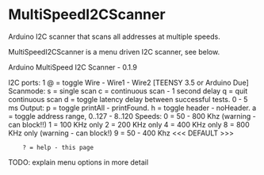 # MultiSpeedI2CScanner
Arduino I2C scanner that scans all addresses at multiple speeds.


MultiSpeedI2CScanner is a menu driven I2C scanner, see below.


Arduino MultiSpeed I2C Scanner - 0.1.9

I2C ports: 1
        @ = toggle Wire - Wire1 - Wire2 [TEENSY 3.5 or Arduino Due]
Scanmode:
        s = single scan
        c = continuous scan - 1 second delay
        q = quit continuous scan
        d = toggle latency delay between successful tests. 0 - 5 ms
Output:
        p = toggle printAll - printFound.
        h = toggle header - noHeader.
        a = toggle address range, 0..127 - 8..120
Speeds:
        0 = 50 - 800 Khz  (warning - can block!!)
        1 = 100 KHz only
        2 = 200 KHz only
        4 = 400 KHz only
        8 = 800 KHz only  (warning - can block!)
        9 = 50 - 400 Khz  <<< DEFAULT >>>

        ? = help - this page


TODO: explain menu options in more detail

